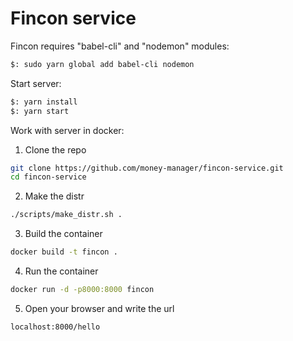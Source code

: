# Fincon service

Fincon requires "babel-cli" and "nodemon" modules:

```sh
$: sudo yarn global add babel-cli nodemon
```

Start server:

```sh
$: yarn install
$: yarn start
```

Work with server in docker:

1) Clone the repo

```sh
git clone https://github.com/money-manager/fincon-service.git
cd fincon-service
```

2) Make the distr

```sh
./scripts/make_distr.sh .
```

3) Build the container

```sh
docker build -t fincon .
```

4) Run the container

```sh
docker run -d -p8000:8000 fincon
```

5) Open your browser and write the url 

```
localhost:8000/hello
```
